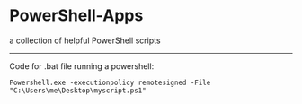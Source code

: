 # PowerShell-Apps
a collection of helpful PowerShell scripts


---

Code for .bat file running a powershell:

```
Powershell.exe -executionpolicy remotesigned -File "C:\Users\me\Desktop\myscript.ps1"
```
